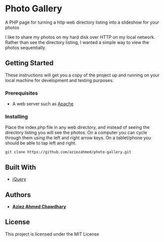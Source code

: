 # Photo Gallery

A PHP page for turning a http web directory listing into a slideshow for your photos

I like to share my photos on my hard disk over HTTP on my local network.
Rather than see the directory listing, I wanted a simple way to view the photos sequentially.

## Getting Started

These instructions will get you a copy of the project up and running on your local machine for development and testing purposes. 

### Prerequisites

* A web server such as [Apache](http://httpd.apache.org)

### Installing

Place the index.php file in any web directory, and instead of seeing the directory listing you will see the photos.
On a computer you can cycle through them using the left and right arrow keys.
On a tablet/phone you should be able to tap left and right.

```
git clone https://github.com/aziezahmed/photo-gallery.git
```

## Built With

* [jQuery](https://jquery.com)

## Authors

* **[Aziez Ahmed Chawdhary](https://github.com/aziezahmed)**

## License

This project is licensed under the MIT License





